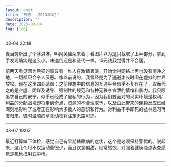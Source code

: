 ```yaml
---
layout: post
title: "日志 - 2023年3月"
description: ""
date: 2023-03-04
tag: [log]
---
```

03-04 22:18

麦当劳新出了个冰淇淋，叫阿芙佳朵来着；看图片以为是只截取了上半部分，拿到手发现确实是这么小。味道倒还是和圣代一样。15元钱我觉得并不合适。

前两天看见因为熊猫的事又有一堆人在激情表演，开始觉得网络上再也没有清净之地，一切都只会令人厌恶。像以前说的，我曾经是为了逃避才长时间在虚拟的世界放松，现在这里四处硝烟；之前理想中的信息的互通平台似乎不复存在了，取而代之的是空虚、阴谋及诱导、强制性的规范和各种无秩序宣泄的情绪和暴力。我只顾追求自己的安宁，似乎已经成了自私的行为，因为我们要面对的现实环境是权利/利益的分配困境即将走到奇点，资源的不合理取予，以及由此带来的连锁反应已经深刻地影响了或者正在影响大多数人的意识和行为。对利益不争即死的丛林恶习再度归来，彼时温顺的草食动物将注定无路可逃。

---
03-07 19:07

最近打算做下体检，感觉自己有早期糖尿病的症状，这个是必须保持警惕的。说起来，这几个月不仅运动量很少，而且饮食偏甜，经常熬夜，对照着健康隐患表查感觉是机枪扫射式中枪。

---